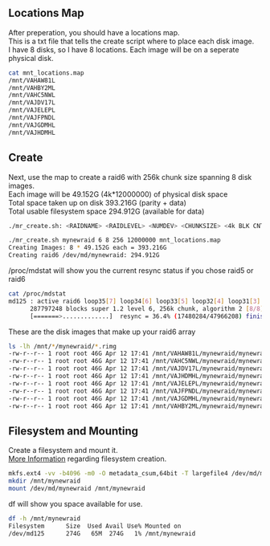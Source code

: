 ## Locations Map
After preperation, you should have a locations map. \
This is a txt file that tells the create script where to place each disk image. \
I have 8 disks, so I have 8 locations. Each image will be on a seperate physical disk.
```bash
cat mnt_locations.map
/mnt/VAHAW81L
/mnt/VAHBY2ML
/mnt/VAHC5NWL
/mnt/VAJDV17L
/mnt/VAJELEPL
/mnt/VAJFPNDL
/mnt/VAJGDMHL
/mnt/VAJHDMHL
```

## Create
Next, use the map to create a raid6 with 256k chunk size spanning 8 disk images. \
Each image will be 49.152G (4k*12000000) of physical disk space \
Total space taken up on disk 393.216G (parity + data) \
Total usable filesystem space 294.912G (available for data)
```bash
./mr_create.sh: <RAIDNAME> <RAIDLEVEL> <NUMDEV> <CHUNKSIZE> <4k BLK CNT> <MAP>

./mr_create.sh mynewraid 6 8 256 12000000 mnt_locations.map
Creating Images: 8 * 49.152G each = 393.216G
Creating raid6 /dev/md/mynewraid: 294.912G
```

/proc/mdstat will show you the current resync status if you chose raid5 or raid6
```bash
cat /proc/mdstat
md125 : active raid6 loop35[7] loop34[6] loop33[5] loop32[4] loop31[3] loop30[2] loop29[1] loop28[0]
      287797248 blocks super 1.2 level 6, 256k chunk, algorithm 2 [8/8] [UUUUUUUU]
      [=======>.............]  resync = 36.4% (17480284/47966208) finish=6.2min speed=81540K/sec
```

These are the disk images that make up your raid6 array
```bash
ls -lh /mnt/*/mynewraid/*.rimg
-rw-r--r-- 1 root root 46G Apr 12 17:41 /mnt/VAHAW81L/mynewraid/mynewraid.1.rimg
-rw-r--r-- 1 root root 46G Apr 12 17:41 /mnt/VAHC5NWL/mynewraid/mynewraid.3.rimg
-rw-r--r-- 1 root root 46G Apr 12 17:41 /mnt/VAJDV17L/mynewraid/mynewraid.4.rimg
-rw-r--r-- 1 root root 46G Apr 12 17:41 /mnt/VAJHDMHL/mynewraid/mynewraid.8.rimg
-rw-r--r-- 1 root root 46G Apr 12 17:41 /mnt/VAJELEPL/mynewraid/mynewraid.5.rimg
-rw-r--r-- 1 root root 46G Apr 12 17:41 /mnt/VAJFPNDL/mynewraid/mynewraid.6.rimg
-rw-r--r-- 1 root root 46G Apr 12 17:41 /mnt/VAJGDMHL/mynewraid/mynewraid.7.rimg
-rw-r--r-- 1 root root 46G Apr 12 17:41 /mnt/VAHBY2ML/mynewraid/mynewraid.2.rimg
```

## Filesystem and Mounting
Create a filesystem and mount it. \
[More Information](https://github.com/Fullaxx/microraids/blob/master/MKFS_EXAMPLE.md) regarding filesystem creation.
```bash
mkfs.ext4 -vv -b4096 -m0 -O metadata_csum,64bit -T largefile4 /dev/md/mynewraid
mkdir /mnt/mynewraid
mount /dev/md/mynewraid /mnt/mynewraid
```

df will show you space available for use.
```bash
df -h /mnt/mynewraid
Filesystem      Size  Used Avail Use% Mounted on
/dev/md125      274G   65M  274G   1% /mnt/mynewraid
```
